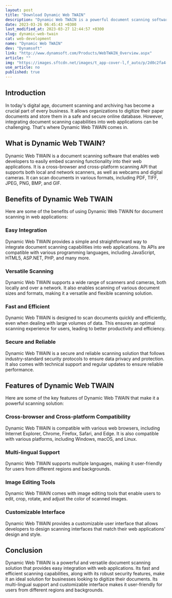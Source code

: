 ```yaml
---
layout: post
title: "Download Dynamic Web TWAIN"
description: "Dynamic Web TWAIN is a powerful document scanning software that enables easy integration with web applications. Learn more about its functionalities, benefits, and features in this article."
date: 2023-03-26 06:45:43 +0300
last_modified_at: 2023-03-27 12:44:57 +0300
slug: dynamic-web-twain
cat: web-development
name: "Dynamic Web TWAIN"
dev: "Dynamsoft"
link: "http://www.dynamsoft.com/Products/WebTWAIN_Overview.aspx"
article: ""
img: "https://images.sftcdn.net/images/t_app-cover-l,f_auto/p/2d0c2fa4-a4cf-11e6-96a7-00163ed833e7/1931581134/dynamic-web-twain-screenshot.png"
use_article: no
published: true
---
```

## Introduction

In today's digital age, document scanning and archiving has become a crucial part of every business. It allows organizations to digitize their paper documents and store them in a safe and secure online database. However, integrating document scanning capabilities into web applications can be challenging. That's where Dynamic Web TWAIN comes in.

## What is Dynamic Web TWAIN?

Dynamic Web TWAIN is a document scanning software that enables web developers to easily embed scanning functionality into their web applications. It is a cross-browser and cross-platform scanning API that supports both local and network scanners, as well as webcams and digital cameras. It can scan documents in various formats, including PDF, TIFF, JPEG, PNG, BMP, and GIF.

## Benefits of Dynamic Web TWAIN

Here are some of the benefits of using Dynamic Web TWAIN for document scanning in web applications:

### Easy Integration

Dynamic Web TWAIN provides a simple and straightforward way to integrate document scanning capabilities into web applications. Its APIs are compatible with various programming languages, including JavaScript, HTML5, ASP.NET, PHP, and many more.

### Versatile Scanning

Dynamic Web TWAIN supports a wide range of scanners and cameras, both locally and over a network. It also enables scanning of various document sizes and formats, making it a versatile and flexible scanning solution.

### Fast and Efficient

Dynamic Web TWAIN is designed to scan documents quickly and efficiently, even when dealing with large volumes of data. This ensures an optimal scanning experience for users, leading to better productivity and efficiency.

### Secure and Reliable

Dynamic Web TWAIN is a secure and reliable scanning solution that follows industry-standard security protocols to ensure data privacy and protection. It also comes with technical support and regular updates to ensure reliable performance.

## Features of Dynamic Web TWAIN

Here are some of the key features of Dynamic Web TWAIN that make it a powerful scanning solution:

### Cross-browser and Cross-platform Compatibility

Dynamic Web TWAIN is compatible with various web browsers, including Internet Explorer, Chrome, Firefox, Safari, and Edge. It is also compatible with various platforms, including Windows, macOS, and Linux.

### Multi-lingual Support

Dynamic Web TWAIN supports multiple languages, making it user-friendly for users from different regions and backgrounds.

### Image Editing Tools

Dynamic Web TWAIN comes with image editing tools that enable users to edit, crop, rotate, and adjust the color of scanned images.

### Customizable Interface

Dynamic Web TWAIN provides a customizable user interface that allows developers to design scanning interfaces that match their web applications' design and style.

## Conclusion

Dynamic Web TWAIN is a powerful and versatile document scanning solution that provides easy integration with web applications. Its fast and efficient scanning capabilities, along with its robust security features, make it an ideal solution for businesses looking to digitize their documents. Its multi-lingual support and customizable interface makes it user-friendly for users from different regions and backgrounds.